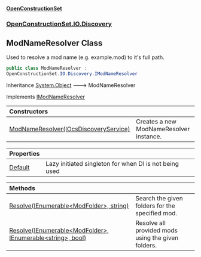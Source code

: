 #### [OpenConstructionSet](index.md 'index')
### [OpenConstructionSet.IO.Discovery](index.md#OpenConstructionSet_IO_Discovery 'OpenConstructionSet.IO.Discovery')
## ModNameResolver Class
Used to resolve a mod name (e.g. example.mod) to it's full path.  
```csharp
public class ModNameResolver :
OpenConstructionSet.IO.Discovery.IModNameResolver
```

Inheritance [System.Object](https://docs.microsoft.com/en-us/dotnet/api/System.Object 'System.Object') &#129106; ModNameResolver  

Implements [IModNameResolver](ocgulCoOZ5rxutpWQSp2oA.md 'OpenConstructionSet.IO.Discovery.IModNameResolver')  

| Constructors | |
| :--- | :--- |
| [ModNameResolver(IOcsDiscoveryService)](7XVnmsMFLM2BNDB1ClZTxA.md 'OpenConstructionSet.IO.Discovery.ModNameResolver.ModNameResolver(OpenConstructionSet.IOcsDiscoveryService)') | Creates a new ModNameResolver instance.<br/> |

| Properties | |
| :--- | :--- |
| [Default](04JpsqNLVDkK2h61BhWNSw.md 'OpenConstructionSet.IO.Discovery.ModNameResolver.Default') | Lazy initiated singleton for when DI is not being used<br/> |

| Methods | |
| :--- | :--- |
| [Resolve(IEnumerable&lt;ModFolder&gt;, string)](Vp7z0w1hNtVv82tKpEC3eA.md 'OpenConstructionSet.IO.Discovery.ModNameResolver.Resolve(System.Collections.Generic.IEnumerable&lt;OpenConstructionSet.Models.ModFolder&gt;, string)') | Search the given folders for the specified mod.<br/> |
| [Resolve(IEnumerable&lt;ModFolder&gt;, IEnumerable&lt;string&gt;, bool)](kC8PqEUXA6HnSO7cDZiS3w.md 'OpenConstructionSet.IO.Discovery.ModNameResolver.Resolve(System.Collections.Generic.IEnumerable&lt;OpenConstructionSet.Models.ModFolder&gt;, System.Collections.Generic.IEnumerable&lt;string&gt;, bool)') | Resolve all provided mods using the given folders.<br/> |
